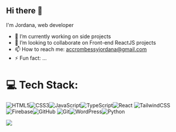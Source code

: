 ## Hi there 👋

I'm Jordana, web developer

- 🔭 I’m currently working on side projects
- 👯 I’m looking to collaborate on Front-end ReactJS projects
- 📫 How to reach me: accrombessyjordana@gmail.com
- ⚡ Fun fact: ...

# 💻 Tech Stack:
![HTML5](https://img.shields.io/badge/html5-%23E34F26.svg?style=for-the-badge&logo=html5&logoColor=white)![CSS3](https://img.shields.io/badge/css3-%231572B6.svg?style=for-the-badge&logo=css3&logoColor=white)![JavaScript](https://img.shields.io/badge/javascript-%23323330.svg?style=for-the-badge&logo=javascript&logoColor=%23F7DF1E)![TypeScript](https://img.shields.io/badge/typescript-%23007ACC.svg?style=for-the-badge&logo=typescript&logoColor=white)![React](https://img.shields.io/badge/react-%2320232a.svg?style=for-the-badge&logo=react&logoColor=%2361DAFB)
![TailwindCSS](https://img.shields.io/badge/tailwindcss-%2338B2AC.svg?style=for-the-badge&logo=tailwind-css&logoColor=white)![Firebase](https://img.shields.io/badge/firebase-a08021?style=for-the-badge&logo=firebase&logoColor=ffcd34)![GitHub](https://img.shields.io/badge/github-%23121011.svg?style=for-the-badge&logo=github&logoColor=white) ![Git](https://img.shields.io/badge/git-%23F05033.svg?style=for-the-badge&logo=git&logoColor=white)![WordPress](https://img.shields.io/badge/WordPress-%23117AC9.svg?style=for-the-badge&logo=WordPress&logoColor=white)![Python](https://img.shields.io/badge/python-%2314354C.svg?style=for-the-badge&logo=python&logoColor=white)




[![](https://visitcount.itsvg.in/api?id=jordanaaccrombessy277&label=Profile%20Views&color=6&icon=5&pretty=false)](https://visitcount.itsvg.in)

<!--
**jordanaaccrombessy277/jordanaaccrombessy277** is a ✨ _special_ ✨ repository because its `README.md` (this file) appears on your GitHub profile.
- 🌱 I’m currently learning ReactJS
Here are some ideas to get you started:
-->
